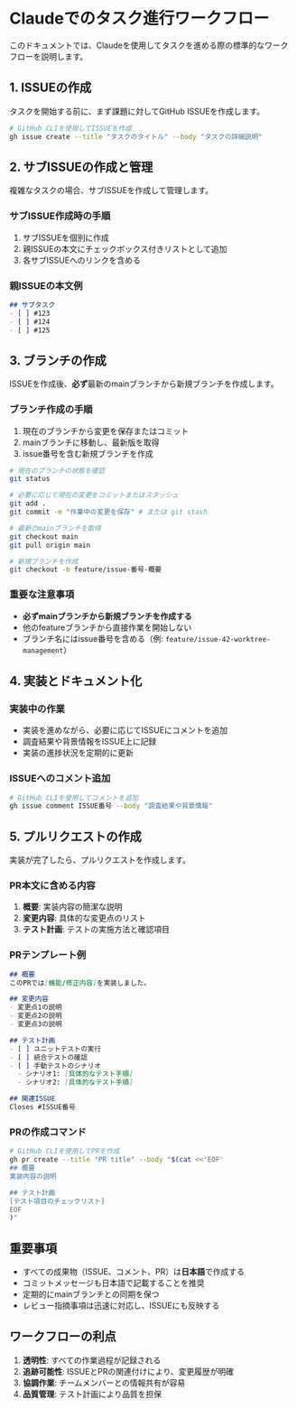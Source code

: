 # Claudeでのタスク進行ワークフロー

このドキュメントでは、Claudeを使用してタスクを進める際の標準的なワークフローを説明します。

## 1. ISSUEの作成

タスクを開始する前に、まず課題に対してGitHub ISSUEを作成します。

```bash
# GitHub CLIを使用してISSUEを作成
gh issue create --title "タスクのタイトル" --body "タスクの詳細説明"
```

## 2. サブISSUEの作成と管理

複雑なタスクの場合、サブISSUEを作成して管理します。

### サブISSUE作成時の手順
1. サブISSUEを個別に作成
2. 親ISSUEの本文にチェックボックス付きリストとして追加
3. 各サブISSUEへのリンクを含める

### 親ISSUEの本文例
```markdown
## サブタスク
- [ ] #123
- [ ] #124
- [ ] #125
```

## 3. ブランチの作成

ISSUEを作成後、**必ず**最新のmainブランチから新規ブランチを作成します。

### ブランチ作成の手順

1. 現在のブランチから変更を保存またはコミット
2. mainブランチに移動し、最新版を取得
3. issue番号を含む新規ブランチを作成

```bash
# 現在のブランチの状態を確認
git status

# 必要に応じて現在の変更をコミットまたはスタッシュ
git add .
git commit -m "作業中の変更を保存" # または git stash

# 最新のmainブランチを取得
git checkout main
git pull origin main

# 新規ブランチを作成
git checkout -b feature/issue-番号-概要
```

### 重要な注意事項

- **必ずmainブランチから新規ブランチを作成する**
- 他のfeatureブランチから直接作業を開始しない
- ブランチ名にはissue番号を含める（例: `feature/issue-42-worktree-management`）

## 4. 実装とドキュメント化

### 実装中の作業
- 実装を進めながら、必要に応じてISSUEにコメントを追加
- 調査結果や背景情報をISSUE上に記録
- 実装の進捗状況を定期的に更新

### ISSUEへのコメント追加
```bash
# GitHub CLIを使用してコメントを追加
gh issue comment ISSUE番号 --body "調査結果や背景情報"
```

## 5. プルリクエストの作成

実装が完了したら、プルリクエストを作成します。

### PR本文に含める内容
1. **概要**: 実装内容の簡潔な説明
2. **変更内容**: 具体的な変更点のリスト
3. **テスト計画**: テストの実施方法と確認項目

### PRテンプレート例
```markdown
## 概要
このPRでは[機能/修正内容]を実装しました。

## 変更内容
- 変更点1の説明
- 変更点2の説明
- 変更点3の説明

## テスト計画
- [ ] ユニットテストの実行
- [ ] 統合テストの確認
- [ ] 手動テストのシナリオ
  - シナリオ1: [具体的なテスト手順]
  - シナリオ2: [具体的なテスト手順]

## 関連ISSUE
Closes #ISSUE番号
```

### PRの作成コマンド
```bash
# GitHub CLIを使用してPRを作成
gh pr create --title "PR title" --body "$(cat <<'EOF'
## 概要
実装内容の説明

## テスト計画
[テスト項目のチェックリスト]
EOF
)"
```

## 重要事項

- すべての成果物（ISSUE、コメント、PR）は**日本語**で作成する
- コミットメッセージも日本語で記載することを推奨
- 定期的にmainブランチとの同期を保つ
- レビュー指摘事項は迅速に対応し、ISSUEにも反映する

## ワークフローの利点

1. **透明性**: すべての作業過程が記録される
2. **追跡可能性**: ISSUEとPRの関連付けにより、変更履歴が明確
3. **協調作業**: チームメンバーとの情報共有が容易
4. **品質管理**: テスト計画により品質を担保
